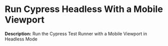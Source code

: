 # Run Cypress Headless With a Mobile Viewport

**Description:** Run the Cypress Test Runner with a Mobile Viewport in Headless Mode

